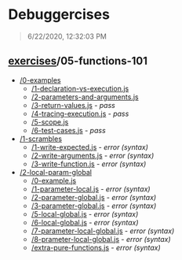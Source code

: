 # Debuggercises 

> 6/22/2020, 12:32:03 PM 

## [exercises](../README.md)/05-functions-101 

- [/0-examples](./0-examples/README.md)
  - [/1-declaration-vs-execution.js](./0-examples/README.md#1-declaration-vs-executionjs)  
  - [/2-parameters-and-arguments.js](./0-examples/README.md#2-parameters-and-argumentsjs)  
  - [/3-return-values.js](./0-examples/README.md#3-return-valuesjs) - _pass_ 
  - [/4-tracing-execution.js](./0-examples/README.md#4-tracing-executionjs) - _pass_ 
  - [/5-scope.js](./0-examples/README.md#5-scopejs)  
  - [/6-test-cases.js](./0-examples/README.md#6-test-casesjs) - _pass_ 
- [/1-scrambles](./1-scrambles/README.md)
  - [/1-write-expected.js](./1-scrambles/README.md#1-write-expectedjs) - _error (syntax)_ 
  - [/2-write-arguments.js](./1-scrambles/README.md#2-write-argumentsjs) - _error (syntax)_ 
  - [/3-write-function.js](./1-scrambles/README.md#3-write-functionjs) - _error (syntax)_ 
- [/2-local-param-global](./2-local-param-global/README.md)
  - [/0-example.js](./2-local-param-global/README.md#0-examplejs)  
  - [/1-parameter-local.js](./2-local-param-global/README.md#1-parameter-localjs) - _error (syntax)_ 
  - [/2-parameter-global.js](./2-local-param-global/README.md#2-parameter-globaljs) - _error (syntax)_ 
  - [/3-parameter-global.js](./2-local-param-global/README.md#3-parameter-globaljs) - _error (syntax)_ 
  - [/5-local-global.js](./2-local-param-global/README.md#5-local-globaljs) - _error (syntax)_ 
  - [/6-local-global.js](./2-local-param-global/README.md#6-local-globaljs) - _error (syntax)_ 
  - [/7-parameter-local-global.js](./2-local-param-global/README.md#7-parameter-local-globaljs) - _error (syntax)_ 
  - [/8-prameter-local-global.js](./2-local-param-global/README.md#8-prameter-local-globaljs) - _error (syntax)_ 
  - [/extra-pure-functions.js](./2-local-param-global/README.md#extra-pure-functionsjs) - _error (syntax)_ 
